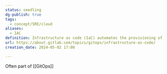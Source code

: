 ```yaml
---
status: seedling
dg-publish: true
tags:
  - concept/SRE/cloud
aliases:
  - IAC
definition: Infrastructure as code (IaC) automates the provisioning of IT infrastructure by using configuration files.
url: https://about.gitlab.com/topics/gitops/infrastructure-as-code/
creation_date: 2024-05-02 17:08

---
```

Often part of [[GitOps]]